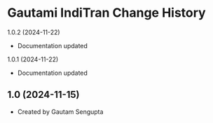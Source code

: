 Gautami IndiTran Change History
====================

1.0.2 (2024-11-22)
* Documentation updated

1.0.1 (2024-11-22)
* Documentation updated

1.0 (2024-11-15)
----------------
* Created by Gautam Sengupta
